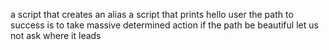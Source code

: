 a script that creates an alias
a script that prints hello user
the path to success is to take massive determined action
if the path be beautiful let us not ask where it leads  
